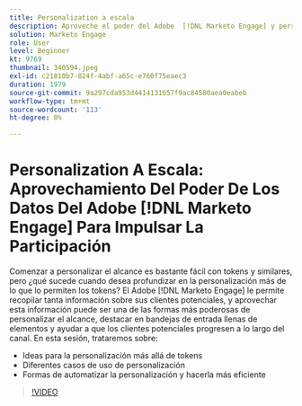 ```yaml
---
title: Personalization a escala
description: Aproveche el poder del Adobe  [!DNL Marketo Engage] y personalice más allá de los tokens.
solution: Marketo Engage
role: User
level: Beginner
kt: 9769
thumbnail: 340594.jpeg
exl-id: c21810b7-824f-4abf-a65c-e760f75eaec3
duration: 1979
source-git-commit: 9a297cda953d4414131657f9ac84580aea0eabeb
workflow-type: tm+mt
source-wordcount: '113'
ht-degree: 0%

---
```


# Personalization A Escala: Aprovechamiento Del Poder De Los Datos Del Adobe [!DNL Marketo Engage] Para Impulsar La Participación

Comenzar a personalizar el alcance es bastante fácil con tokens y similares, pero ¿qué sucede cuando desea profundizar en la personalización más de lo que lo permiten los tokens? El Adobe [!DNL Marketo Engage] le permite recopilar tanta información sobre sus clientes potenciales, y aprovechar esta información puede ser una de las formas más poderosas de personalizar el alcance, destacar en bandejas de entrada llenas de elementos y ayudar a que los clientes potenciales progresen a lo largo del canal. En esta sesión, trataremos sobre:

* Ideas para la personalización más allá de tokens
* Diferentes casos de uso de personalización
* Formas de automatizar la personalización y hacerla más eficiente

>[!VIDEO](https://video.tv.adobe.com/v/340594/?quality=12&learn=on)
